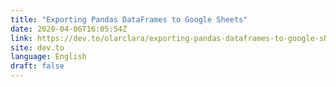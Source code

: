 ```yaml
---
title: "Exporting Pandas DataFrames to Google Sheets"
date: 2020-04-06T16:05:54Z
link: https://dev.to/olarclara/exporting-pandas-dataframes-to-google-sheets-33e8?utm_medium=RSS&utm_source=news.12bit.vn
site: dev.to
language: English
draft: false
---
```

